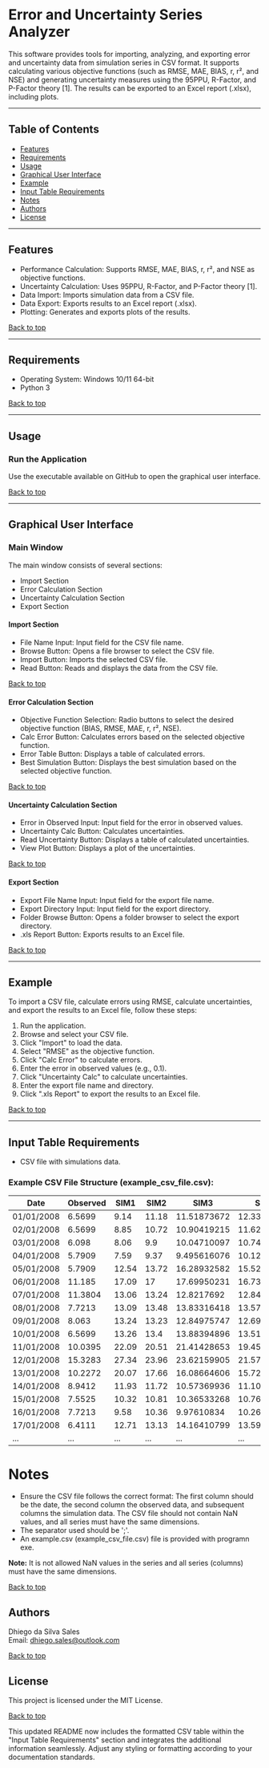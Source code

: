 # Error and Uncertainty Series Analyzer

This software provides tools for importing, analyzing, and exporting error and uncertainty data from simulation series in CSV format. It supports calculating various objective functions (such as RMSE, MAE, BIAS, r, r², and NSE) and generating uncertainty measures using the 95PPU, R-Factor, and P-Factor theory [1]. The results can be exported to an Excel report (.xlsx), including plots.

---

## Table of Contents

- [Features](#features)
- [Requirements](#requirements)
- [Usage](#usage)
- [Graphical User Interface](#graphical-user-interface)
- [Example](#example)
- [Input Table Requirements](#input-table-requirements)
- [Notes](#notes)
- [Authors](#authors)
- [License](#license)

---

## Features

- Performance Calculation: Supports RMSE, MAE, BIAS, r, r², and NSE as objective functions.
- Uncertainty Calculation: Uses 95PPU, R-Factor, and P-Factor theory [1].
- Data Import: Imports simulation data from a CSV file.
- Data Export: Exports results to an Excel report (.xlsx).
- Plotting: Generates and exports plots of the results.
  
[Back to top](#table-of-contents)

---

## Requirements

- Operating System: Windows 10/11 64-bit
- Python 3
  
[Back to top](#table-of-contents)

---

## Usage

### Run the Application

Use the executable available on GitHub to open the graphical user interface.

[Back to top](#table-of-contents)

---

## Graphical User Interface

### Main Window

The main window consists of several sections:

- Import Section
- Error Calculation Section
- Uncertainty Calculation Section
- Export Section

#### Import Section

- File Name Input: Input field for the CSV file name.
- Browse Button: Opens a file browser to select the CSV file.
- Import Button: Imports the selected CSV file.
- Read Button: Reads and displays the data from the CSV file.

[Back to top](#table-of-contents)

#### Error Calculation Section

- Objective Function Selection: Radio buttons to select the desired objective function (BIAS, RMSE, MAE, r, r², NSE).
- Calc Error Button: Calculates errors based on the selected objective function.
- Error Table Button: Displays a table of calculated errors.
- Best Simulation Button: Displays the best simulation based on the selected objective function.

[Back to top](#table-of-contents)

#### Uncertainty Calculation Section

- Error in Observed Input: Input field for the error in observed values.
- Uncertainty Calc Button: Calculates uncertainties.
- Read Uncertainty Button: Displays a table of calculated uncertainties.
- View Plot Button: Displays a plot of the uncertainties.

[Back to top](#table-of-contents)

#### Export Section

- Export File Name Input: Input field for the export file name.
- Export Directory Input: Input field for the export directory.
- Folder Browse Button: Opens a folder browser to select the export directory.
- .xls Report Button: Exports results to an Excel file.

[Back to top](#table-of-contents)

---

## Example

To import a CSV file, calculate errors using RMSE, calculate uncertainties, and export the results to an Excel file, follow these steps:

1. Run the application.
2. Browse and select your CSV file.
3. Click "Import" to load the data.
4. Select "RMSE" as the objective function.
5. Click "Calc Error" to calculate errors.
6. Enter the error in observed values (e.g., 0.1).
7. Click "Uncertainty Calc" to calculate uncertainties.
8. Enter the export file name and directory.
9. Click ".xls Report" to export the results to an Excel file.

[Back to top](#table-of-contents)

---

## Input Table Requirements

- CSV file with simulations data. 

### Example CSV File Structure (example_csv_file.csv):
| Date       | Observed | SIM1  | SIM2  | SIM3        | SIM4        | SIM5  | SIM6        | SIM7        | ...        |
|------------|----------|-------|-------|-------------|-------------|-------|-------------|-------------|------------|
| 01/01/2008 | 6.5699   | 9.14  | 11.18 | 11.51873672 | 12.33203402 | 13.32 | 12.87425878 | 13.22578492 | ...        |
| 02/01/2008 | 6.5699   | 8.85  | 10.72 | 10.90419215 | 11.62284684 | 12.58 | 11.99037908 | 12.37486219 | ...        |
| 03/01/2008 | 6.098    | 8.06  | 9.9   | 10.04710097 | 10.7403933  | 11.71 | 11.10841073 | 11.50045562 | ...        |
| 04/01/2008 | 5.7909   | 7.59  | 9.37  | 9.495616076 | 10.12828598 | 11.11 | 10.44220738 | 10.83883922 | ...        |
| 05/01/2008 | 5.7909   | 12.54 | 13.72 | 16.28932582 | 15.5283375  | 12.86 | 13.72133141 | 11.90436727 | ...        |
| 06/01/2008 | 11.185   | 17.09 | 17    | 17.69950231 | 16.73132768 | 14.33 | 14.7862309  | 13.1575171  | ...        |
| 07/01/2008 | 11.3804  | 13.06 | 13.24 | 12.8217692  | 12.8425763  | 12.66 | 12.23776574 | 11.85497255 | ...        |
| 08/01/2008 | 7.7213   | 13.09 | 13.48 | 13.83316418 | 13.57105305 | 12.6  | 12.43770012 | 11.70279927 | ...        |
| 09/01/2008 | 8.063    | 13.24 | 13.23 | 12.84975747 | 12.69980697 | 12.36 | 11.82078484 | 11.51162844 | ...        |
| 10/01/2008 | 6.5699   | 13.26 | 13.4  | 13.88394896 | 13.51561512 | 12.4  | 12.1979165  | 11.42525459 | ...        |
| 11/01/2008 | 10.0395  | 22.09 | 20.51 | 21.41428653 | 19.45589964 | 15.92 | 16.12705842 | 14.41034013 | ...        |
| 12/01/2008 | 15.3283  | 27.34 | 23.96 | 23.62159905 | 21.57383117 | 18.32 | 18.2712125  | 17.01282931 | ...        |
| 13/01/2008 | 10.2272  | 20.07 | 17.66 | 16.08664606 | 15.72260422 | 15.62 | 15.10553576 | 15.09769122 | ...        |
| 14/01/2008 | 8.9412   | 11.93 | 11.72 | 10.57369936 | 11.10646109 | 12.4  | 11.4547722  | 12.01793019 | ...        |
| 15/01/2008 | 7.5525   | 10.32 | 10.81 | 10.36533268 | 10.76591244 | 11.56 | 10.70756545 | 11.1048298  | ...        |
| 16/01/2008 | 7.7213   | 9.58  | 10.36 | 9.97610834  | 10.26544921 | 10.98 | 10.1161662  | 10.47987823 | ...        |
| 17/01/2008 | 6.4111   | 12.71 | 13.13 | 14.16410799 | 13.59933922 | 12.03 | 12.06931939 | 11.3550626  | ...        |
| ... | ...   | ... | ... | ... | ... | ... | ... | ...  | ...        |


# Notes

- Ensure the CSV file follows the correct format: The first column should be the date, the second column the observed data, and subsequent columns the simulation data. The CSV file should not contain NaN values, and all series must have the same dimensions.
- The separator used should be ';'.
- An example.csv (example_csv_file.csv) file is provided with programn exe.

**Note:** It is not allowed NaN values in the series and all series (columns) must have the same dimensions.

[Back to top](#table-of-contents)

## Authors

Dhiego da Silva Sales  
Email: dhiego.sales@outlook.com

[Back to top](#table-of-contents)

## License

This project is licensed under the MIT License.

[Back to top](#table-of-contents)

This updated README now includes the formatted CSV table within the "Input Table Requirements" section and integrates the additional information seamlessly. Adjust any styling or formatting according to your documentation standards.

